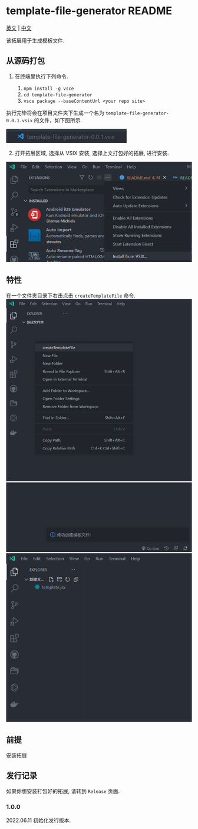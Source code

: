 # template-file-generator README

[英文](./README.md) | [中文](./README_zh.md)

该拓展用于生成模板文件.

## 从源码打包

1. 在终端里执行下列命令.

   1. `npm install -g vsce`
   2. `cd template-file-generator`
   3. `vsce package --baseContentUrl <your repo site>`

执行完毕将会在项目文件夹下生成一个名为 `template-file-generator-0.0.1.vsix` 的文件，如下图所示.

![package 1](./images/p1_1.png)

2. 打开拓展区域, 选择从 VSIX 安装, 选择上文打包好的拓展, 进行安装.

![package 2](./images/p1_2.png)

## 特性

在一个文件夹目录下右击点击 `createTemplateFile` 命令.
![feature 1](images/f1_1.png)
![feature 1](images/f1_2.png)
![feature 1](images/f1_3.png)

## 前提

安装拓展

## 发行记录

如果你想安装打包好的拓展, 请转到 `Release` 页面.

### 1.0.0

2022.06.11 初始化发行版本.